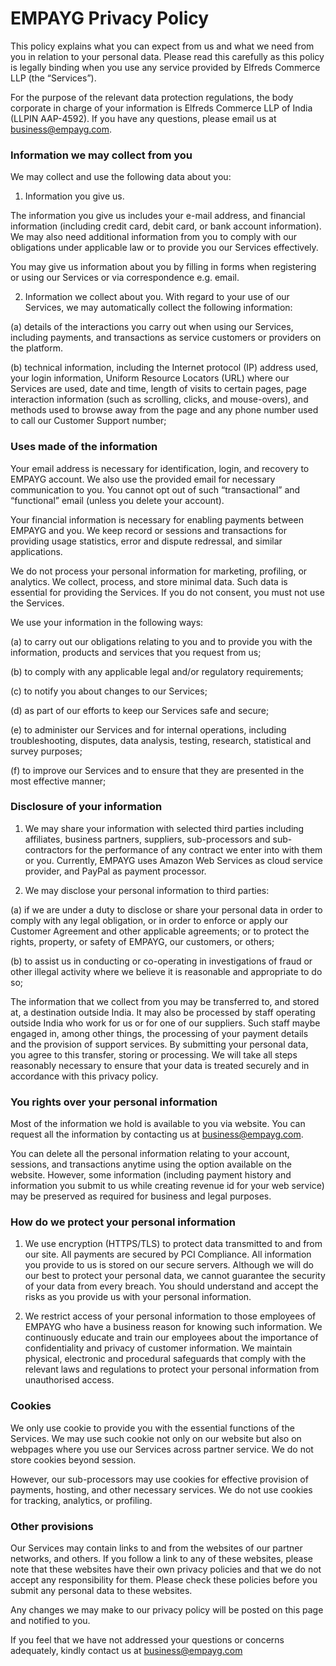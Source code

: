 # EMPAYG Privacy Policy

This policy explains what you can expect from us and what we need from you in relation to your personal data. Please read this carefully as this policy is legally binding when you use any service provided by Elfreds Commerce LLP (the “Services”).

For the purpose of the relevant data protection regulations, the body corporate in charge of your information is Elfreds Commerce LLP of India (LLPIN AAP-4592). If you have any questions, please email us at business@empayg.com.

### Information we may collect from you

We may collect and use the following data about you:

1. Information you give us.

The information you give us includes your e-mail address, and financial information (including credit card, debit card, or bank account information). We may also need additional information from you to comply with our obligations under applicable law or to provide you our Services effectively.

You may give us information about you by filling in forms when registering or using our Services or via correspondence e.g. email.

2. Information we collect about you. With regard to your use of our Services, we may automatically collect the following information:

(a) details of the interactions you carry out when using our Services, including payments, and transactions as service customers or providers on the platform.

(b) technical information, including the Internet protocol (IP) address used, your login information, Uniform Resource Locators (URL) where our Services are used, date and time, length of visits to certain pages, page interaction information (such as scrolling, clicks, and mouse-overs), and methods used to browse away from the page and any phone number used to call our Customer Support number;

### Uses made of the information

Your email address is necessary for identification, login, and recovery to EMPAYG account. We also use the provided email for necessary communication to you. You cannot opt out of such “transactional” and “functional” email (unless you delete your account).

Your financial information is necessary for enabling payments between EMPAYG and you. We keep record or sessions and transactions for providing usage statistics, error and dispute redressal, and similar applications.

We do not process your personal information for marketing, profiling, or analytics. We collect, process, and store minimal data. Such data is essential for providing the Services. If you do not consent, you must not use the Services.

We use your information in the following ways:

(a) to carry out our obligations relating to you and to provide you with the information, products and services that you request from us;

(b) to comply with any applicable legal and/or regulatory requirements;

(c) to notify you about changes to our Services;

(d) as part of our efforts to keep our Services safe and secure;

(e) to administer our Services and for internal operations, including troubleshooting, disputes, data analysis, testing, research, statistical and survey purposes;

(f) to improve our Services and to ensure that they are presented in the most effective manner;

### Disclosure of your information

1. We may share your information with selected third parties including affiliates, business partners, suppliers, sub-processors and sub-contractors for the performance of any contract we enter into with them or you. Currently, EMPAYG uses Amazon Web Services as cloud service provider, and PayPal as payment processor.

2. We may disclose your personal information to third parties:

(a) if we are under a duty to disclose or share your personal data in order to comply with any legal obligation, or in order to enforce or apply our Customer Agreement and other applicable agreements; or to protect the rights, property, or safety of EMPAYG, our customers, or others;

(b) to assist us in conducting or co-operating in investigations of fraud or other illegal activity where we believe it is reasonable and appropriate to do so;

The information that we collect from you may be transferred to, and stored at, a destination outside India. It may also be processed by staff operating outside India who work for us or for one of our suppliers. Such staff maybe engaged in, among other things, the processing of your payment details and the provision of support services. By submitting your personal data, you agree to this transfer, storing or processing. We will take all steps reasonably necessary to ensure that your data is treated securely and in accordance with this privacy policy.

### You rights over your personal information

Most of the information we hold is available to you via website. You can request all the information by contacting us at business@empayg.com.

You can delete all the personal information relating to your account, sessions, and transactions anytime using the option available on the website. However, some information (including payment history and information you submit to us while creating revenue id for your web service) may be preserved as required for business and legal purposes.

### How do we protect your personal information

1. We use encryption (HTTPS/TLS) to protect data transmitted to and from our site. All payments are secured by PCI Compliance. All information you provide to us is stored on our secure servers. Although we will do our best to protect your personal data, we cannot guarantee the security of your data from every breach. You should understand and accept the risks as you provide us with your personal information.

2. We restrict access of your personal information to those employees of EMPAYG who have a business reason for knowing such information. We continuously educate and train our employees about the importance of confidentiality and privacy of customer information. We maintain physical, electronic and procedural safeguards that comply with the relevant laws and regulations to protect your personal information from unauthorised access.

### Cookies

We only use cookie to provide you with the essential functions of the Services. We may use such cookie not only on our website but also on webpages where you use our Services across partner service. We do not store cookies beyond session.

However, our sub-processors may use cookies for effective provision of payments, hosting, and other necessary services. We do not use cookies for tracking, analytics, or profiling.

### Other provisions

Our Services may contain links to and from the websites of our partner networks, and others. If you follow a link to any of these websites, please note that these websites have their own privacy policies and that we do not accept any responsibility for them. Please check these policies before you submit any personal data to these websites.

Any changes we may make to our privacy policy will be posted on this page and notified to you.

If you feel that we have not addressed your questions or concerns adequately, kindly contact us at business@empayg.com
